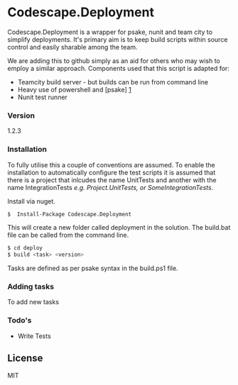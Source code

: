 # Codescape.Deployment

Codescape.Deployment is a wrapper for psake, nunit and team city to simplify deployments. It's primary aim is to keep build scripts within source control and easily sharable among the team.

We are adding this to github simply as an aid for others who may wish to employ a similar approach. Components used that this script is adapted for:
  - Teamcity build server - but builds can be run from command line
  - Heavy use of powershell and [psake] [1]
  - Nunit test runner

### Version
1.2.3

### Installation
To fully utilise this a couple of conventions are assumed.
To enable the installation to automatically configure the test scripts it is assumed that there is a project that inlcudes the name UnitTests and another with the name IntegrationTests *e.g. Project.UnitTests, or SomeIntegrationTests*. 

Install via nuget.

```sh
$  Install-Package Codescape.Deployment
```
This will create a new folder called deployment in the solution. The build.bat file can be called from the command line.

```sh
$ cd deploy
$ build <task> <version>
```

Tasks are defined as per psake syntax in the build.ps1 file.

### Adding tasks

To add new tasks

### Todo's

 - Write Tests

License
----

MIT


[1]:https://github.com/psake/psake

